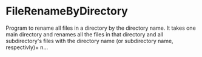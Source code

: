 # FileRenameByDirectory
Program to rename all files in a directory by the directory name.
It takes one main directory and renames all the files in that directory and all subdirectory's files with the directory name (or subdirectory name, respectivly)+ n...

